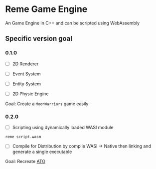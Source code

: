 # Reme Game Engine

An Game Engine in C++ and can be scripted using WebAssembly

## Specific version goal

### 0.1.0

- [ ] 2D Renderer

- [ ] Event System

- [ ] Entity System

- [ ] 2D Physic Engine

Goal: Create a `MoonWarriors` game easily

### 0.2.0

- [ ] Scripting using dynamically loaded WASI module
```
reme script.wasm
```

- [ ] Compile for Distribution by compile WASI -> Native then linking and generate a single executable

Goal: Recreate [ATG](https://github.com/remtori/ATG)